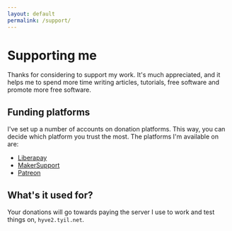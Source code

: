 ```yaml
---
layout: default
permalink: /support/
---
```


# Supporting me
Thanks for considering to support my work. It's much appreciated, and it helps me
to spend more time writing articles, tutorials, free software and promote more
free software.

## Funding platforms
I've set up a number of accounts on donation platforms. This way, you can
decide which platform you trust the most. The platforms I'm available on are:

- [Liberapay](https://liberapay.com/tyil/donate)
- [MakerSupport](https://www.makersupport.com/Vipersword/pledge)
- [Patreon](https://www.patreon.com/bePatron?c=1401236)

## What's it used for?
Your donations will go towards paying the server I use to work and test things
on, `hyve2.tyil.net`.
